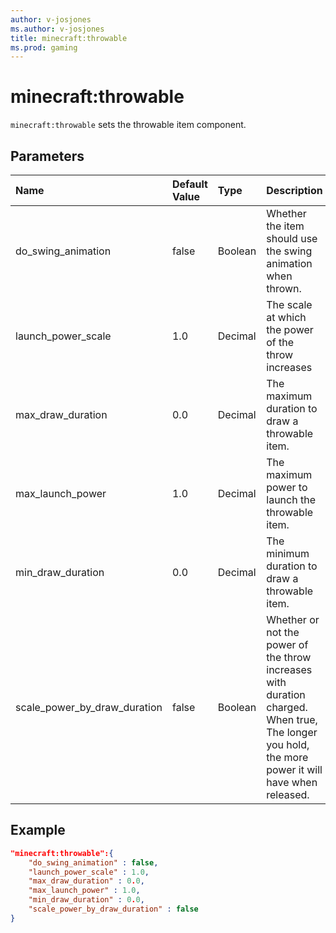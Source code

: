 ```yaml
---
author: v-josjones
ms.author: v-josjones
title: minecraft:throwable
ms.prod: gaming
---
```


# minecraft:throwable

`minecraft:throwable` sets the throwable item component.

## Parameters

|Name |Default Value  |Type  |Description  |
|:----------|:----------|:----------|:----------|
|do_swing_animation|false |Boolean|Whether the item should use the swing animation when thrown.|
|launch_power_scale|1.0|Decimal|The scale at which the power of the throw increases|
|max_draw_duration|0.0|Decimal| The maximum duration to draw a throwable item.|
|max_launch_power|1.0|Decimal|The maximum power to launch the throwable item.|
|min_draw_duration|0.0|Decimal|The minimum duration to draw a throwable item.|
|scale_power_by_draw_duration|false|Boolean|Whether or not the power of the throw increases with duration charged. When true, The longer you hold, the more power it will have when released.|

## Example

```json
"minecraft:throwable":{
    "do_swing_animation" : false,
    "launch_power_scale" : 1.0,
    "max_draw_duration" : 0.0,
    "max_launch_power" : 1.0,
    "min_draw_duration" : 0.0,
    "scale_power_by_draw_duration" : false
}
```
